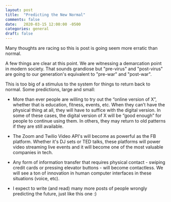 ```yaml
---
layout: post
title:  "Predicting the New Normal"
comments: false
date:   2020-03-15 12:00:00 -0500
categories: general
draft: false
---
```


Many thoughts are racing so this is post is going seem more erratic than normal. 

A few things are clear at this point. We are witnessing a demarcation point in modern society. That sounds grandiose but "pre-virus" and "post-virus" are going to our generation's equivalent to "pre-war" and "post-war".

This is too big of a stimulus to the system for things to return back to normal. Some predictions, large and small:

- More than ever people are willing to try out the “online version of X”, whether that is education, fitness, events, etc. When they can’t have the physical thing at all, they will have to suffice with the digital version. In some of these cases, the digital version of X will be “good enough” for people to continue using them. In others, they may return to old patterns if they are still available.
 
- The Zoom and Twilio Video API's will become as powerful as the FB platform. Whether it's DJ sets or TED talks, these platforms will power video streaming live events and it will become one of the most valuable companies in tech.

- Any form of information transfer that requires physical contact - swiping credit cards or pressing elevator buttons - will become contactless. We will see a ton of innovation in human computer interfaces in these situations (voice, etc).

- I expect to write (and read) many more posts of people wrongly predicting the future, just like this one :)


